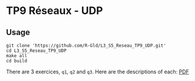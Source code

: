 # TP9 Réseaux - UDP

## Usage

```shell
git clone 'https://github.com/R-Gld/L3_S5_Reseau_TP9_UDP.git'
cd L3_S5_Reseau_TP9_UDP
make all
cd build
```

There are 3 exercices, `q1`, `q2` and `q3`.
Here are the descriptions of each: [PDF](https://github.com/R-Gld/L3_S5_Reseau_TP9_UDP/blob/master/tp9.pdf)
